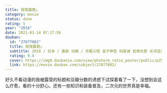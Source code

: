 ```yaml
---
title: 摇曳露营△
category: movie
status: done
rating: 5
year: "2018"
date: 2021-01-14 07:17:59
douban:
  id: "27077082"
  title: 摇曳露营△
  subtitle: 2018 / 日本 / 喜剧 动画 / 京极义昭 金子伸吾 则座诚 岩崎太郎 长滨亘彦 矢花馨 山崎雄太 小松达彦 镰仲史阳 / 花守由美里 东山奈央
  rating: 9.4
  cover: https://img9.doubanio.com/view/photo/m_ratio_poster/public/p2508739716.jpg
  link: https://movie.douban.com/subject/27077082/
---
```


好久不看动漫的我被露营的标题和豆瓣分数的诱惑下试探着看了一下，没想到会这么疗愈，看的十分舒心。还有一些知识和装备普及，二次元的世界真是幸福。